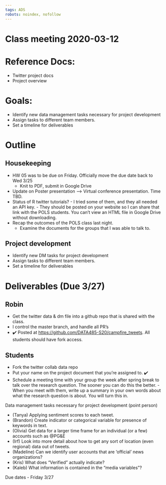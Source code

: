 ```yaml
---
tags: ADS
robots: noindex, nofollow
---
```


# Class meeting 2020-03-12

# Reference Docs:
* Twitter project docs
* Project overview

# Goals: 
* Identify new data management tasks necessary for project development
* Assign tasks to different team members. 
* Set a timeline for deliverables 

# Outline

## Housekeeping

* HW 05 was to be due on Friday. Officially move the due date back to Wed 3/25 
    - Knit to PDF, submit in Google Drive
* Update on Poster presentation --> Virtual conference presentation. Time TBD. 
* Status of R twitter tutorials? 
        - I tried some of them, and they all needed an API key. 
        - They should be posted on your website so I can share that link with the POLS students. You can’t view an HTML file in Google Drive without downloading. 
* Recap the outcomes of the POLS class last night. 
    - Examine the documents for the groups that I was able to talk to. 

## Project development
* Identify new DM tasks for project development 
* Assign tasks to different team members. 
* Set a timeline for deliverables 



# Deliverables (Due 3/27)

## Robin
* Get the twitter data & dm file into a github repo that is shared with the class. 
* I control the master branch, and handle all PR’s 
* :heavy_check_mark: Posted at https://github.com/DATA485-S20/campfire_tweets. All students should have fork access. 


## Students

* Fork the twitter collab data repo
* Put your name on the project document that you’re assigned to.  :heavy_check_mark:
* Schedule a meeting time with your group the week after spring break to talk over the research question. The sooner you can do this the better. 
        - When you meet with them, write up a summary in your own words about what the research question is about. You will turn this in. 


Data management tasks necessary for project development (point person)

* (Tanya) Applying sentiment scores to each tweet.
* (Brandon) Create indicator or categorical variable for presence of keywords in text. 
* (Olivia) Get data for a larger time frame for an individual (or a few) accounts such as @PG&E
* (Irf) Look into more detail about how to get any sort of location (even regional) data out of tweets. 
* (Madeline) Can we identify user accounts that are ‘official’ news organizations? 
* (Kris) What does “Verified” actually indicate? 
* (Kaleb) What information is contained in the “media variables”? 


Due dates - Friday 3/27



